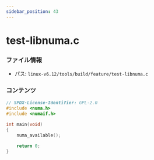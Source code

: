 ```yaml
---
sidebar_position: 43
---
```

# test-libnuma.c

### ファイル情報

- パス: `linux-v6.12/tools/build/feature/test-libnuma.c`

### コンテンツ

```c
// SPDX-License-Identifier: GPL-2.0
#include <numa.h>
#include <numaif.h>

int main(void)
{
	numa_available();

	return 0;
}

```
